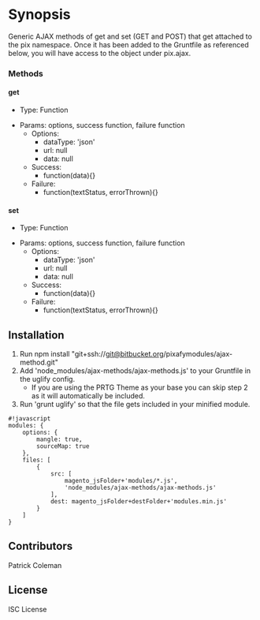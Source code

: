# Synopsis #

Generic AJAX methods of get and set (GET and POST) that get attached to the pix namespace. Once it has been added to the Gruntfile as referenced below, you will have access to the object under pix.ajax.

### Methods ###
#### get ####
* Type: Function
+ Params: options, success function, failure function
    + Options:
        * dataType: 'json'
        * url: null
        * data: null
    + Success:
        * function(data){}
    + Failure:
        * function(textStatus, errorThrown){}
#### set ####
* Type: Function
+ Params: options, success function, failure function
    + Options:
        * dataType: 'json'
        * url: null
        * data: null
    + Success:
        * function(data){}
    + Failure:
        * function(textStatus, errorThrown){}

## Installation ##
1. Run npm install "git+ssh://git@bitbucket.org/pixafymodules/ajax-method.git"
2. Add 'node_modules/ajax-methods/ajax-methods.js' to your Gruntfile in the uglify config.
    *  If you are using the PRTG Theme as your base you can skip step 2 as it will automatically be included.
3. Run 'grunt uglify' so that the file gets included in your minified module.


```
#!javascript
modules: {
    options: {
        mangle: true,
        sourceMap: true
    },
    files: [
        {
            src: [
                magento_jsFolder+'modules/*.js',
                'node_modules/ajax-methods/ajax-methods.js'
            ],
            dest: magento_jsFolder+destFolder+'modules.min.js'
        }
    ]
}

```

 

## Contributors

Patrick Coleman

## License

ISC License